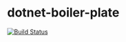 ﻿# dotnet-boiler-plate
[![Build Status](https://travis-ci.org/sefacan/dotnetboilerplate.svg?branch=master)](https://travis-ci.org/sefacan/dotnetboilerplate)
